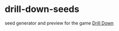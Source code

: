 # drill-down-seeds
seed generator and preview for the game [Drill Down](https://store.steampowered.com/app/1162350/Drill_Down/)
